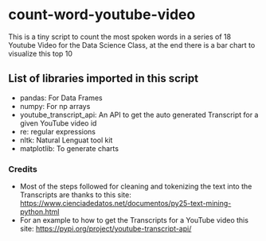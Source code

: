 # count-word-youtube-video
This is a tiny script to count the most spoken words in a series of 18 Youtube Video for the Data Science Class, at the end there is a bar chart to visualize this top 10

##  List of libraries imported in this script 
* pandas: For Data Frames
* numpy: For np arrays
* youtube_transcript_api: An API to get the auto generated Transcript for a given YouTube video id
* re: regular expressions
* nltk: Natural Lenguat tool kit
* matplotlib: To generate charts

### Credits
* Most of the steps followed for cleaning and tokenizing the text into the Transcripts are thanks to this site: https://www.cienciadedatos.net/documentos/py25-text-mining-python.html
* For an example to how to get the Transcripts for a YouTube video this site: https://pypi.org/project/youtube-transcript-api/
